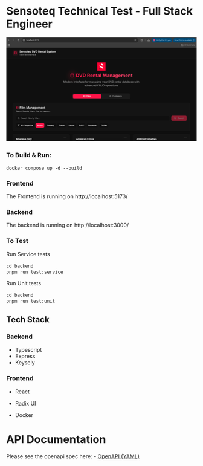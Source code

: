 # Sensoteq Technical Test - Full Stack Engineer

![alt text](screenshot.png)


### To Build & Run:

```
docker compose up -d --build 
```

### Frontend
The Frontend is running on http://localhost:5173/


### Backend
The backend is running on http://localhost:3000/


### To Test

Run Service tests
```
cd backend
pnpm run test:service
```

Run Unit tests

```
cd backend
pnpm run test:unit
```



## Tech Stack
###  Backend
 - Typescript
 - Express
 - Keysely

###  Frontend
  - React
  - Radix UI

- Docker




# API Documentation

Please see the openapi spec here: - [OpenAPI (YAML)](backend/openapi/openapi.yaml)


